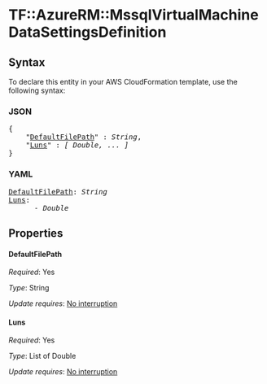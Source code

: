 # TF::AzureRM::MssqlVirtualMachine DataSettingsDefinition

## Syntax

To declare this entity in your AWS CloudFormation template, use the following syntax:

### JSON

<pre>
{
    "<a href="#defaultfilepath" title="DefaultFilePath">DefaultFilePath</a>" : <i>String</i>,
    "<a href="#luns" title="Luns">Luns</a>" : <i>[ Double, ... ]</i>
}
</pre>

### YAML

<pre>
<a href="#defaultfilepath" title="DefaultFilePath">DefaultFilePath</a>: <i>String</i>
<a href="#luns" title="Luns">Luns</a>: <i>
      - Double</i>
</pre>

## Properties

#### DefaultFilePath

_Required_: Yes

_Type_: String

_Update requires_: [No interruption](https://docs.aws.amazon.com/AWSCloudFormation/latest/UserGuide/using-cfn-updating-stacks-update-behaviors.html#update-no-interrupt)

#### Luns

_Required_: Yes

_Type_: List of Double

_Update requires_: [No interruption](https://docs.aws.amazon.com/AWSCloudFormation/latest/UserGuide/using-cfn-updating-stacks-update-behaviors.html#update-no-interrupt)

